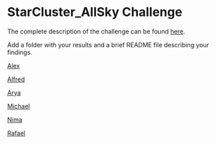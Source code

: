 # StarCluster_AllSky Challenge

The complete description of the challenge can be found [here](https://github.com/COINtoolbox/StarCluster_AllSky/blob/master/coin_%20Open%20Cluster%20candidate%20flagging%20method%20challenge.pdf).  

Add a folder with your results and a brief README file describing your findings. 

[Alex](https://github.com/COINtoolbox/StarCluster_AllSky/tree/master/Alex)  

[Alfred](https://github.com/COINtoolbox/StarCluster_AllSky/tree/master/Alfred) 

[Arya](https://github.com/COINtoolbox/StarCluster_AllSky/tree/master/Arya)  

[Michael](https://github.com/COINtoolbox/StarCluster_AllSky/tree/master/Michael)

[Nima](https://github.com/COINtoolbox/StarCluster_AllSky/tree/master/Nima)  

[Rafael](https://github.com/COINtoolbox/StarCluster_AllSky/tree/master/Rafael)  

